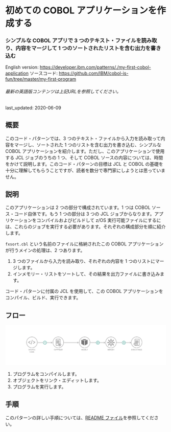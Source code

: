 # 初めての COBOL アプリケーションを作成する

### シンプルな COBOL アプリで 3 つのテキスト・ファイルを読み取り、内容をマージして 1 つのソートされたリストを含む出力を書き込む

English version: https://developer.ibm.com/patterns/./my-first-cobol-application
  ソースコード: https://github.com/IBM/cobol-is-fun/tree/master/my-first-program

###### 最新の英語版コンテンツは上記URLを参照してください。
last_updated: 2020-06-09

 
## 概要

このコード・パターンでは、3 つのテキスト・ファイルから入力を読み取って内容をマージし、ソートされた 1 つのリストを含む出力を書き込む、シンプルな COBOL アプリケーションを紹介します。ただし、このアプリケーションで使用する JCL ジョブのうちの 1 つ、そして COBOL ソースの内容については、時間をかけて説明します。このコード・パターンの目標は JCL と COBOL の基礎を十分に理解してもらうことですが、読者を数分で専門家にしようとは思っていません。

## 説明

このアプリケーションは 2 つの部分で構成されています。1 つは COBOL ソース・コード自体です。もう 1 つの部分は 3 つの JCL ジョブからなります。アプリケーションをコンパイルおよびビルドして z/OS 実行可能ファイルにするには、これらのジョブを実行する必要があります。それぞれの構成部分を順に紹介します。

`fxsort.cbl` という名前のファイルに格納されたこの COBOL アプリケーションが行うメインの処理は、2 つあります。

1. 3 つのファイルから入力を読み取り、それぞれの内容を 1 つのリストにマージします。
1. インメモリー・リストをソートして、その結果を出力ファイルに書き込みます。

コード・パターンに付属の JCL を使用して、この COBOL アプリケーションをコンパイル、ビルド、実行できます。

## フロー
![フロー](./images/flow2.png)

1. プログラムをコンパイルします。
1. オブジェクトをリンク・エディットします。
1. プログラムを実行します。

## 手順

このパターンの詳しい手順については、[README ファイル](https://github.com/IBM/cobol-is-fun/blob/master/my-first-program/README.md)を参照してください。
